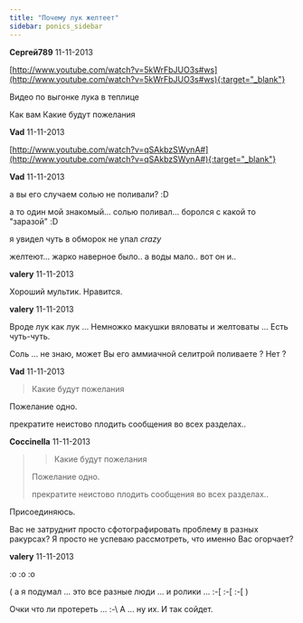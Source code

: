 ```yaml
---
title: "Почему лук желтеет"
sidebar: ponics_sidebar
---
```


**Сергей789** 11-11-2013

[http://www.youtube.com/watch?v=5kWrFbJUO3s#ws](http://www.youtube.com/watch?v=5kWrFbJUO3s#ws){:target="_blank"}

Видео по выгонке лука в теплице 

Как вам Какие будут пожелания


**Vad** 11-11-2013

[http://www.youtube.com/watch?v=qSAkbzSWynA#](http://www.youtube.com/watch?v=qSAkbzSWynA#){:target="_blank"}


**Vad** 11-11-2013

а вы его случаем солью не поливали? :D

а то один мой знакомый... солью поливал... боролся с какой то "заразой" :D

я увидел чуть в обморок не упал *crazy*

желтеют... жарко наверное было.. а воды мало.. вот он и..


**valery** 11-11-2013

Хороший мультик. Нравится.


**valery** 11-11-2013

Вроде лук как лук ... Немножко макушки вяловаты и желтоваты ... Есть чуть-чуть.

Соль ... не знаю, может Вы его аммиачной селитрой поливаете ? Нет ?


**Vad** 11-11-2013

> Какие будут пожелания

Пожелание одно.

прекратите неистово плодить сообщения во всех разделах..


**Coccinella** 11-11-2013

> > Какие будут пожелания
> 
> 
> 
> Пожелание одно.
> 
> прекратите неистово плодить сообщения во всех разделах..

Присоединяюсь.

Вас не затруднит просто сфотографировать проблему в разных ракурсах? Я просто не успеваю рассмотреть, что именно Вас огорчает?


**valery** 11-11-2013

 :o :o :o

( а я подумал ... это все разные люди ... и ролики ... :-[ :-[ :-[ )

Очки что ли протереть ... :-\ А ... ну их. И так сойдет.



